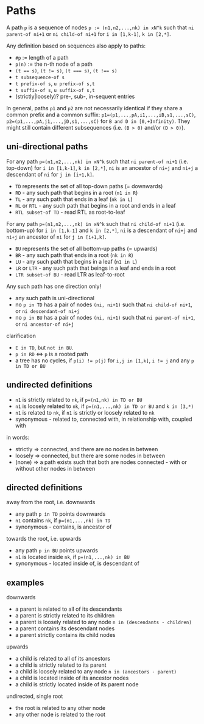 
<!-- ======================================================================= -->
# Paths

A path `p` is a sequence of nodes `p := (n1,n2,...,nk) in xN^k`
such that `ni parent-of ni+1` or `ni child-of ni+1`
for `i in [1,k-1]`, `k in [2,*]`.

Any definition based on sequences also apply to paths:

* `#p` := length of a path
* `p(n)` := the n-th node of a path
* `(t == s)`, `(t != s)`, `(t === s)`, `(t !== s)`
* `t subsequence-of s`
* `t prefix-of s`, `u prefix-of s,t`
* `t suffix-of s`, `u suffix-of s,t`
* (strictly|loosely)? pre-, sub-, in-sequent entries

In general, paths `p1` and `p2` are not necessarily identical if they share a
common prefix and a common suffix: `p1=(p1,...,pA,i1,...,iB,s1,...,sC)`, 
`p2=(p1,...,pA,j1,...,jD,s1,...,sC)` for `B and D in [0,+Infinity)`. They might
still contain different subsequences (i.e. `(B > 0)` and/or `(D > 0)`).

<!-- ======================================================================= -->
## uni-directional paths

For any path `p=(n1,n2,...,nk) in xN^k` such that
`ni parent-of ni+1` (i.e. top-down) for `i in [1,k-1]`, `k in [2,*]`,
`ni` is an ancestor of `ni+j` and `ni+j` a descendant of `ni` for `j in [i+1,k]`.

* `TD` represents the set of all top-down paths (= downwards)
* `RD` - any such path that begins in a root (`n1 in R`)
* `TL` - any such path that ends in a leaf (`nk in L`)
* `RL` or `RTL` - any such path that begins in a root and ends in a leaf
* `RTL subset-of TD` - read RTL as root-to-leaf

For any path `p=(n1,n2,...,nk) in xN^k` such that
`ni child-of ni+1` (i.e. bottom-up) for `i in [1,k-1]` and `k in [2,*]`,
`ni` is a descendant of `ni+j` and `ni+j` an ancestor of `ni` for `j in [i+1,k]`.

* `BU` represents the set of all bottom-up paths (= upwards)
* `BR` - any such path that ends in a root (`nk in R`)
* `LU` - any such path that begins in a leaf (`n1 in L`)
* `LR` or `LTR` - any such path that beings in a leaf and ends in a root
* `LTR subset-of BU` - read LTR as leaf-to-root

Any such path has one direction only!

* any such path is uni-directional
* no `p in TD` has a pair of nodes `(ni, ni+1)` such that
  `ni child-of ni+1`, or `ni descendant-of ni+j`
* no `p in BU` has a pair of nodes `(ni, ni+1)` such that
  `ni parent-of ni+1`, or `ni ancestor-of ni+j`

clarification

* `E in TD`, but `not in BU`.
* `p in RD` <=> `p` is a rooted path
* a tree has no cycles, if `p(i) != p(j)`
  for `i,j in [1,k]`, `i != j` and any `p in TD or BU`

<!-- ======================================================================= -->
## undirected definitions

* `n1` is strictly related to `nk`,
  if `p=(n1,nk) in TD or BU`
* `n1` is loosely related to `nk`,
  if `p=(n1,...,nk) in TD or BU` and `k in [3,*)`
* `n1` is related to `nk`, if `n1` is strictly or loosely related to `nk`
* synonymous - related to, connected with, in relationship with, coupled with

in words:

* strictly => connected, and there are no nodes in between
* loosely => connected, but there are some nodes in between
* (none) => a path exists such that both are nodes connected -
  with or without other nodes in between

<!-- ======================================================================= -->
## directed definitions

away from the root, i.e. downwards

* any path `p in TD` points downwards
* `n1` contains `nk`, if `p=(n1,...,nk) in TD`
* synonymous - contains, is ancestor of

towards the root, i.e. upwards

* any path `p in BU` points upwards
* `n1` is located inside `nk`, if `p=(n1,...,nk) in BU`
* synonymous - located inside of, is descendant of

<!-- ======================================================================= -->
## examples

downwards

* a parent is related to all of its descendants
* a parent is strictly related to its children
* a parent is loosely related to any node `n in (descendants - children)`
* a parent contains its descendant nodes
* a parent strictly contains its child nodes

upwards

* a child is related to all of its ancestors
* a child is strictly related to its parent
* a child is loosely related to any node `n in (ancestors - parent)`
* a child is located inside of its ancestor nodes
* a child is strictly located inside of its parent node

undirected, single root

* the root is related to any other node
* any other node is related to the root
